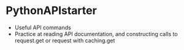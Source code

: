 # PythonAPIstarter
- Useful API commands 
- Practice at reading API documentation, and constructing calls to request.get or request with caching.get
